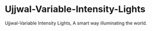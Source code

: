 # Ujjwal-Variable-Intensity-Lights
Ujjwal-Variable Intensity Lights, A smart way illuminating the world.
